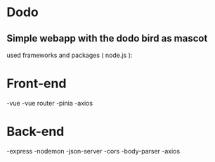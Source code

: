 # Dodo
Simple webapp with the dodo bird as mascot
------

used frameworks and packages ( node.js ):

Front-end
========
-vue
-vue router
-pinia
-axios

Back-end
========
-express
-nodemon
-json-server
-cors
-body-parser
-axios
